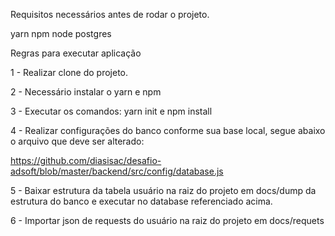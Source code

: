 Requisitos necessários antes de rodar o projeto.

yarn 
npm
node
postgres


Regras para executar aplicação

1 - Realizar clone do projeto.

2 - Necessário instalar o yarn e npm

3 - Executar os comandos: yarn init e npm install

4 - Realizar configurações do banco conforme sua base local, segue abaixo o arquivo que deve ser alterado:

  https://github.com/diasisac/desafio-adsoft/blob/master/backend/src/config/database.js

5 - Baixar estrutura da tabela usuário na raiz do projeto em docs/dump da estrutura do banco e executar no database referenciado acima.

6 - Importar json de requests do usuário na raiz do projeto em docs/requets
